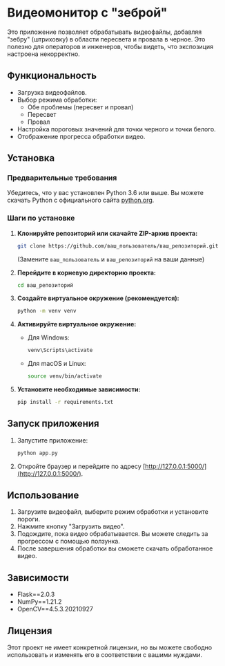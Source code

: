 # Видеомонитор с "зеброй"

Это приложение позволяет обрабатывать видеофайлы, добавляя "зебру" (штриховку) в области пересвета и провала в черное. Это полезно для операторов и инженеров, чтобы видеть, что экспозиция настроена некорректно.

## Функциональность

- Загрузка видеофайлов.
- Выбор режима обработки:
  - Обе проблемы (пересвет и провал)
  - Пересвет
  - Провал
- Настройка пороговых значений для точки черного и точки белого.
- Отображение прогресса обработки видео.

## Установка

### Предварительные требования

Убедитесь, что у вас установлен Python 3.6 или выше. Вы можете скачать Python с официального сайта [python.org](https://www.python.org/downloads/).

### Шаги по установке

1. **Клонируйте репозиторий или скачайте ZIP-архив проекта:**
   ```bash
   git clone https://github.com/ваш_пользователь/ваш_репозиторий.git
   ```
   (Замените `ваш_пользователь` и `ваш_репозиторий` на ваши данные)

2. **Перейдите в корневую директорию проекта:**
   ```bash
   cd ваш_репозиторий
   ```

3. **Создайте виртуальное окружение (рекомендуется):**
   ```bash
   python -m venv venv
   ```

4. **Активируйте виртуальное окружение:**
   - Для Windows:
     ```bash
     venv\Scripts\activate
     ```
   - Для macOS и Linux:
     ```bash
     source venv/bin/activate
     ```

5. **Установите необходимые зависимости:**
   ```bash
   pip install -r requirements.txt
   ```

## Запуск приложения

1. Запустите приложение:
   ```bash
   python app.py
   ```

2. Откройте браузер и перейдите по адресу [http://127.0.0.1:5000/](http://127.0.0.1:5000/).

## Использование

1. Загрузите видеофайл, выберите режим обработки и установите пороги.
2. Нажмите кнопку "Загрузить видео".
3. Подождите, пока видео обрабатывается. Вы можете следить за прогрессом с помощью ползунка.
4. После завершения обработки вы сможете скачать обработанное видео.

## Зависимости

- Flask==2.0.3
- NumPy==1.21.2
- OpenCV==4.5.3.20210927

## Лицензия

Этот проект не имеет конкретной лицензии, но вы можете свободно использовать и изменять его в соответствии с вашими нуждами. 
